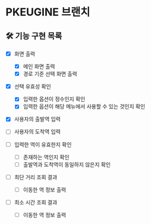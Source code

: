 # PKEUGINE 브랜치

## 🛠 기능 구현 목록

- [x] 화면 출력
    - [x] 메인 화면 출력
    - [x] 경로 기준 선택 화면 출력
- [x] 선택 유효성 확인
    - [x] 입력한 옵션이 정수인지 확인
    - [x] 입력한 옵션이 해당 메뉴에서 사용할 수 있는 것인지 확인
- [x] 사용자의 출발역 입력
- [ ] 사용자의 도착역 입력
  
- [ ] 입력한 역이 유효한지 확인
    - [ ] 존재하는 역인지 확인
    - [ ] 출발역과 도착역이 동일하지 않은지 확인
- [ ] 최단 거리 조회 결과
    - [ ] 이동한 역 정보 출력
- [ ] 최소 시간 조회 결과
    - [ ] 이동한 역 정보 출력
